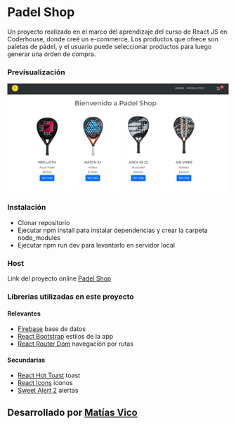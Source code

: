# Padel Shop

Un proyecto realizado en el marco del aprendizaje del curso de React JS en Coderhouse, donde creé un e-commerce. Los productos que ofrece son paletas de pádel, y el usuario puede seleccionar productos para luego generar una orden de compra.

### Previsualización

![image](/public/readme-img.png)

### Instalación

- Clonar repositorio
- Ejecutar npm install para instalar dependencias y crear la carpeta node_modules
- Ejecutar npm run dev para levantarlo en servidor local

### Host

Link del proyecto online [Padel Shop](https://padel-shop-three.vercel.app/)

### Librerias utilizadas en este proyecto

#### Relevantes

- [Firebase](https://firebase.google.com/) base de datos
- [React Bootstrap](https://react-bootstrap.netlify.app/) estilos de la app
- [React Router Dom](https://reactrouter.com/) navegación por rutas

#### Secundarias

- [React Hot Toast](https://react-hot-toast.com/) toast 
- [React Icons](https://react-icons.github.io/react-icons/) iconos 
- [Sweet Alert 2](https://sweetalert2.github.io/) alertas


## Desarrollado por [Matías Vico](https://github.com/rukadev)
